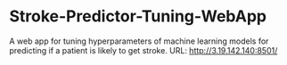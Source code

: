 # Stroke-Predictor-Tuning-WebApp
A web app for tuning hyperparameters of machine learning models for predicting if a patient is likely to get stroke.
URL: http://3.19.142.140:8501/
